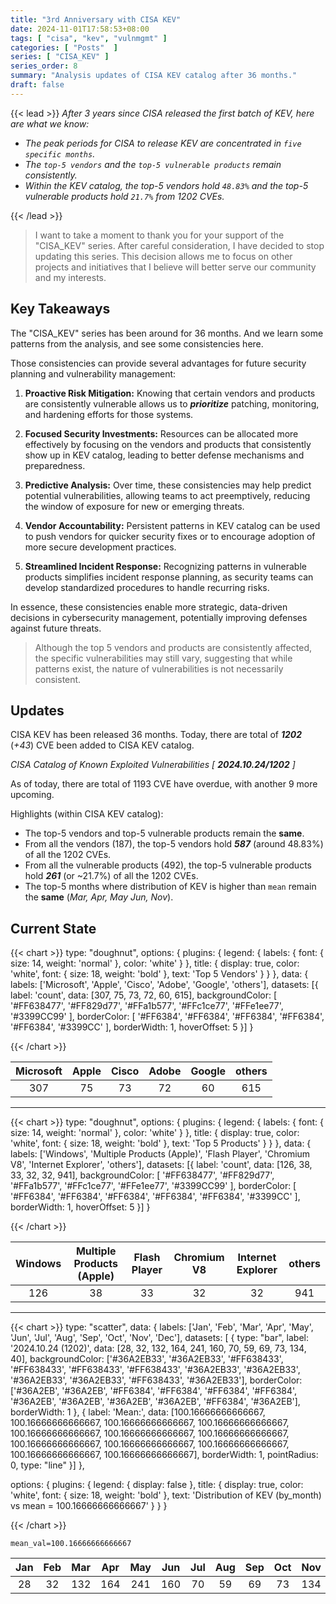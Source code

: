 ```yaml
---
title: "3rd Anniversary with CISA KEV"
date: 2024-11-01T17:58:53+08:00
tags: [ "cisa", "kev", "vulnmgmt" ]
categories: [ "Posts"  ]
series: [ "CISA_KEV" ]
series_order: 8
summary: "Analysis updates of CISA KEV catalog after 36 months."
draft: false
---
```

{{< lead >}}
*After 3 years since CISA released the first batch of KEV, here are what we know:*

 - *The peak periods for CISA to release KEV are concentrated in `five specific months`.*
 - *The `top-5 vendors` and the `top-5 vulnerable products` remain consistently.*
 - *Within the KEV catalog, the top-5 vendors hold `48.83%` and the top-5 vulnerable products hold `21.7%` from 1202 CVEs.*

{{< /lead >}}

> I want to take a moment to thank you for your support of the "CISA_KEV" series. 
> After careful consideration, I have decided to stop updating this series. 
> This decision allows me to focus on other projects and initiatives that I believe will better serve our community and my interests.

## Key Takeaways

The "CISA_KEV" series has been around for 36 months.
And we learn some patterns from the analysis, and see some consistencies here.

Those consistencies can provide several advantages for future security planning and vulnerability management:

 1. **Proactive Risk Mitigation:** Knowing that certain vendors and products are consistently vulnerable allows us to ***prioritize*** patching, monitoring, and hardening efforts for those systems.

 2. **Focused Security Investments:** Resources can be allocated more effectively by focusing on the vendors and products that consistently show up in KEV catalog, leading to better defense mechanisms and preparedness.

 3. **Predictive Analysis:** Over time, these consistencies may help predict potential vulnerabilities, allowing teams to act preemptively, reducing the window of exposure for new or emerging threats.

 4. **Vendor Accountability:** Persistent patterns in KEV catalog can be used to push vendors for quicker security fixes or to encourage adoption of more secure development practices.

 5. **Streamlined Incident Response:** Recognizing patterns in vulnerable products simplifies incident response planning, as security teams can develop standardized procedures to handle recurring risks.

In essence, these consistencies enable more strategic, data-driven decisions in cybersecurity management, potentially improving defenses against future threats.
 
> Although the top 5 vendors and products are consistently affected, the specific vulnerabilities may still vary, suggesting that while patterns exist, the nature of vulnerabilities is not necessarily consistent.

## Updates

CISA KEV has been released 36 months.
Today, there are total of ***1202*** (*+43*) CVE been added to CISA KEV catalog.

*CISA Catalog of Known Exploited Vulnerabilities [ ***2024.10.24/1202*** ]*

As of today, there are total of 1193 CVE have overdue, with another 9 more upcoming.  

Highlights (within CISA KEV catalog):
 - The top-5 vendors and top-5 vulnerable products remain the **same**.
 - From all the vendors (187), the top-5 vendors hold ***587*** (around 48.83%) of all the 1202 CVEs.
 - From all the vulnerable products (492), the top-5 vulnerable products hold ***261*** (or ~21.7%) of all the 1202 CVEs.
 - The top-5 months where distribution of KEV is higher than `mean` remain the **same** (*Mar, Apr, May Jun, Nov*).

## Current State

  {{< chart >}}
  type: "doughnut",
  options: {
    plugins: {
        legend: { labels: { font: { size: 14, weight: 'normal' }, color: 'white' } },
        title: { display: true, color: 'white', font: { size: 18, weight: 'bold' }, text: 'Top 5 Vendors' }
    }
  },
  data: {
    labels: ['Microsoft', 'Apple', 'Cisco', 'Adobe', 'Google', 'others'],
    datasets: [{
        label: 'count',
        data: [307, 75, 73, 72, 60, 615],
        backgroundColor: [ '#FF638477', '#FF829d77', '#FFa1b577', '#FFc1ce77', '#FFe1ee77', '#3399CC99' ],
        borderColor: [ '#FF6384', '#FF6384', '#FF6384', '#FF6384', '#FF6384', '#3399CC' ],
        borderWidth: 1,
        hoverOffset: 5
    }]
  }

  {{< /chart >}}


|Microsoft|Apple|Cisco|Adobe|Google|others|
| :-: | :-: | :-: | :-: | :-: | :-: |
|307|75|73|72|60|615|

---


  {{< chart >}}
  type: "doughnut",
  options: {
    plugins: {
        legend: { labels: { font: { size: 14, weight: 'normal' }, color: 'white' } },
        title: { display: true, color: 'white', font: { size: 18, weight: 'bold' }, text: 'Top 5 Products' }
    }
  },
  data: {
    labels: ['Windows', 'Multiple Products (Apple)', 'Flash Player', 'Chromium V8', 'Internet Explorer', 'others'],
    datasets: [{
        label: 'count',
        data: [126, 38, 33, 32, 32, 941],
        backgroundColor: [ '#FF638477', '#FF829d77', '#FFa1b577', '#FFc1ce77', '#FFe1ee77', '#3399CC99' ],
        borderColor: [ '#FF6384', '#FF6384', '#FF6384', '#FF6384', '#FF6384', '#3399CC' ],
        borderWidth: 1,
        hoverOffset: 5
    }]
  }

  {{< /chart >}}


|Windows|Multiple Products (Apple)|Flash Player|Chromium V8|Internet Explorer|others|
| :-: | :-: | :-: | :-: | :-: | :-: |
|126|38|33|32|32|941|

---


  {{< chart >}}
  type: "scatter",
  data: {
    labels: ['Jan', 'Feb', 'Mar', 'Apr', 'May', 'Jun', 'Jul', 'Aug', 'Sep', 'Oct', 'Nov', 'Dec'],
    datasets: [ {
      type: "bar",
      label: '2024.10.24 (1202)',
      data: [28, 32, 132, 164, 241, 160, 70, 59, 69, 73, 134, 40],
      backgroundColor: ['#36A2EB33', '#36A2EB33', '#FF638433', '#FF638433', '#FF638433', '#FF638433', '#36A2EB33', '#36A2EB33', '#36A2EB33', '#36A2EB33',
'#FF638433', '#36A2EB33'],
      borderColor: ['#36A2EB', '#36A2EB', '#FF6384', '#FF6384', '#FF6384', '#FF6384', '#36A2EB', '#36A2EB', '#36A2EB', '#36A2EB', '#FF6384', '#36A2EB'],
      borderWidth: 1
  }, {
      label: 'Mean:',
      data: [100.16666666666667, 100.16666666666667, 100.16666666666667, 100.16666666666667, 100.16666666666667, 100.16666666666667, 100.16666666666667,
100.16666666666667, 100.16666666666667, 100.16666666666667, 100.16666666666667, 100.16666666666667],
      borderWidth: 1,
      pointRadius: 0,
      type: "line"
    }]
  },

  options: {
    plugins: {
      legend: { display: false },
      title: { display: true, color: 'white', font: { size: 18, weight: 'bold' }, text: 'Distribution of KEV (by_month) vs mean = 100.16666666666667' }
    }
  }

  {{< /chart >}}


`mean_val=100.16666666666667`

|Jan|Feb|Mar|Apr|May|Jun|Jul|Aug|Sep|Oct|Nov|Dec|
| :-: | :-: | :-: | :-: | :-: | :-: | :-: | :-: | :-: | :-: | :-: | :-: |
|28|32|132|164|241|160|70|59|69|73|134|40|


